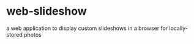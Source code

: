 # web-slideshow
a web application to display custom slideshows in a browser for locally-stored photos
